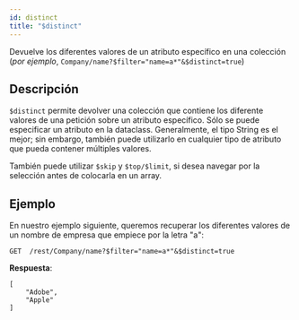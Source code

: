 ```yaml
---
id: distinct
title: "$distinct"
---
```



Devuelve los diferentes valores de un atributo específico en una colección (*por ejemplo*, `Company/name?$filter="name=a*"&$distinct=true`)


## Descripción

`$distinct` permite devolver una colección que contiene los diferente valores de una petición sobre un atributo específico. Sólo se puede especificar un atributo en la dataclass. Generalmente, el tipo String es el mejor; sin embargo, también puede utilizarlo en cualquier tipo de atributo que pueda contener múltiples valores.

También puede utilizar `$skip` y `$top/$limit`, si desea navegar por la selección antes de colocarla en un array.

## Ejemplo
En nuestro ejemplo siguiente, queremos recuperar los diferentes valores de un nombre de empresa que empiece por la letra "a":

 `GET  /rest/Company/name?$filter="name=a*"&$distinct=true`

**Respuesta**:

````
[
    "Adobe",
    "Apple"
]
````

